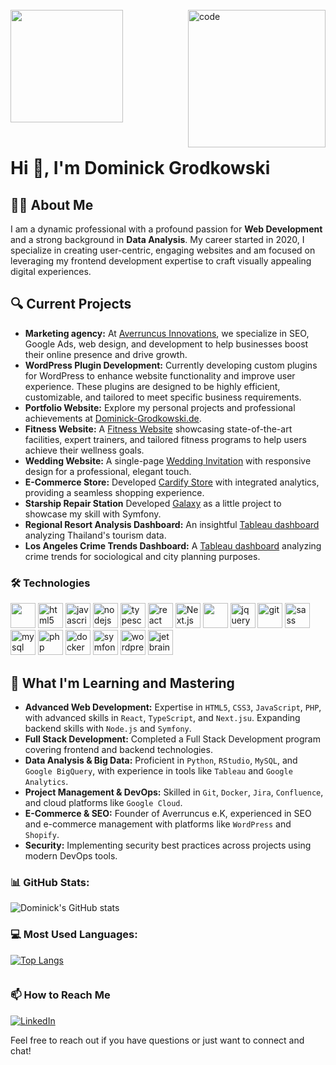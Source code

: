<br>

<div>
 <img align="right" alt="code" height="220em" width="220em" src="https://i.giphy.com/media/v1.Y2lkPTc5MGI3NjExbmw0djl1c3V6aGZhNzV4N2t0dDBocjg4Z2d1MmYxMGZicGJlY2QyZSZlcD12MV9pbnRlcm5hbF9naWZfYnlfaWQmY3Q9cw/2wh8AaMZ2jtRseDQ3C/giphy.gif">
 <img align="center" height="180em" src="https://github-readme-stats.vercel.app/api/top-langs/?username=dominickgrodkowski&layout=compact&langs_count=7&theme=dark"/>
</div>

<br>

<div style="display: inline_block">

# Hi 👋, I'm Dominick Grodkowski


## 👨‍💻 About Me
I am a dynamic professional with a profound passion for **Web Development** and a strong background in **Data Analysis**. My career started in 2020, I specialize in creating user-centric, engaging websites and am focused on leveraging my frontend development expertise to craft visually appealing digital experiences.

## 🔍 Current Projects
- **Marketing agency:** At [Averruncus Innovations](https://averruncus-innovations.de/), we specialize in SEO, Google Ads, web design, and development to help businesses boost their online presence and drive growth.
- **WordPress Plugin Development:** Currently developing custom plugins for WordPress to enhance website functionality and improve user experience. These plugins are designed to be highly efficient, customizable, and tailored to meet specific business requirements.
- **Portfolio Website:** Explore my personal projects and professional achievements at [Dominick-Grodkowski.de](https://Dominick-Grodkowski.de).
- **Fitness Website:** A [Fitness Website](https://fitness-typescript-cw8.pages.dev/) showcasing state-of-the-art facilities, expert trainers, and tailored fitness programs to help users achieve their wellness goals.
- **Wedding Website:** A single-page [Wedding Invitation](http://dominickandaleenasaidyes.de/) with responsive design for a professional, elegant touch.
- **E-Commerce Store:** Developed [Cardify Store](https://cardify-store.de/) with integrated analytics, providing a seamless shopping experience.
- **Starship Repair Station** Developed [Galaxy](https://github.com/dominickgrodkowski/Galaxy) as a little project to showcase my skill with Symfony.
- **Regional Resort Analysis Dashboard:** An insightful [Tableau dashboard](https://public.tableau.com/app/profile/dominick.grodkowski/viz/RegionalResortAnalysisofThailandUpdatedVersion/RegionalResortAnalysisDashboardofThailand) analyzing Thailand's tourism data.
- **Los Angeles Crime Trends Dashboard:** A [Tableau dashboard](https://public.tableau.com/app/profile/dominick.grodkowski/viz/LosAngelesCrimeTrendsOverTime/Dashboard1) analyzing crime trends for sociological and city planning purposes.



### 🛠 Technologies
<p align="left">
  
  <img src="https://www.vectorlogo.zone/logos/getbootstrap/getbootstrap-icon.svg" width="40" height="40"/> 
  <img src="https://www.vectorlogo.zone/logos/w3_html5/w3_html5-icon.svg" alt="html5" width="40" height="40"/
  <img src="https://www.vectorlogo.zone/logos/w3_css/w3_css-official.svg" alt="css3" width="40" height="40"/> 
  <img src="https://www.vectorlogo.zone/logos/javascript/javascript-icon.svg" alt="javascript" width="40" height="40"/> 
  <img src="https://www.vectorlogo.zone/logos/nodejs/nodejs-icon.svg" alt="nodejs" width="40" height="40"/> 
  <img src="https://www.vectorlogo.zone/logos/typescriptlang/typescriptlang-icon.svg" alt="typescript" width="40" height="40"/>
  <img src="https://www.vectorlogo.zone/logos/reactjs/reactjs-icon.svg" alt="react" width="40" height="40"/>
  <img src="https://www.vectorlogo.zone/logos/nextjs/nextjs-icon.svg" alt="Next.js" width="40" height="40"/>
  <img src="https://www.vectorlogo.zone/logos/vitejsdev/vitejsdev-icon.svg" width="40" height="40"/>
  <img src="https://www.vectorlogo.zone/logos/jquery/jquery-icon.svg" alt="jquery" width="40" height="40"/>
  <img src="https://www.vectorlogo.zone/logos/git-scm/git-scm-icon.svg" alt="git" width="40" height="40"/>  
  <img src="https://www.vectorlogo.zone/logos/sass-lang/sass-lang-icon.svg" alt="sass" width="40" height="40"/> 
  <img src="https://www.vectorlogo.zone/logos/mysql/mysql-icon.svg" alt="mysql" width="40" height="40"/> 
  <img src="https://www.vectorlogo.zone/logos/php/php-icon.svg" alt="php" width="40" height="40"/> 
  <img src="https://www.vectorlogo.zone/logos/docker/docker-icon.svg" alt="docker" width="40" height="40"/> 
  <img src="https://www.vectorlogo.zone/logos/symfony/symfony-icon.svg" alt="symfony" width="40" height="40"/> 
  <img src="https://www.vectorlogo.zone/logos/wordpress/wordpress-icon.svg" alt="wordpress" width="40" height="40"/> 
  <img src="https://www.vectorlogo.zone/logos/jetbrains/jetbrains-icon.svg" alt="jetbrains" width="40" height="40"/> 
</p>


## 🌱 What I'm Learning and Mastering
- **Advanced Web Development:** Expertise in `HTML5`, `CSS3`, `JavaScript`, `PHP`, with advanced skills in `React`, `TypeScript`, and `Next.jsu`. Expanding backend skills with `Node.js` and `Symfony`.
- **Full Stack Development:** Completed a Full Stack Development program covering frontend and backend technologies.
- **Data Analysis & Big Data:** Proficient in `Python`, `RStudio`, `MySQL`, and `Google BigQuery`, with experience in tools like `Tableau` and `Google Analytics`.
- **Project Management & DevOps:** Skilled in `Git`, `Docker`, `Jira`, `Confluence`, and cloud platforms like `Google Cloud`.
- **E-Commerce & SEO:** Founder of Averruncus e.K, experienced in SEO and e-commerce management with platforms like `WordPress` and `Shopify`.
- **Security:** Implementing security best practices across projects using modern DevOps tools.



### 📊 GitHub Stats:
![Dominick's GitHub stats](https://github-readme-stats.vercel.app/api?username=dominickgrodkowski&amp;rank_icon=github)

### 💻 Most Used Languages:
[![Top Langs](https://github-readme-stats.vercel.app/api/top-langs/?username=dominickgrodkowski&layout=donut-vertical)](https://github.com/dominickgrodkowski/github-readme-stats)

<div style="display: flex; align-items: center; justify-content: space-between;">
  <div>
    <h3>📫 How to Reach Me</h3>
    <a href="https://www.linkedin.com/in/dominick-grodkowski/">
      <img src="https://img.shields.io/badge/LinkedIn-Dominick%20Grodkowski-blue?style=flat-square&logo=linkedin" alt="LinkedIn">
    </a>
    <p>Feel free to reach out if you have questions or just want to connect and chat!</p>
  </div>


<!-- <div>
    <img alt="giphy" height="220em" width="220em" src="https://i.giphy.com/media/v1.Y2lkPTc5MGI3NjExbHA4bHEzOGlib3VmOHlpOXlhODhhMm9zNjUwYzU5dGNudGx2YXc0YSZlcD12MV9pbnRlcm5hbF9naWZfYnlfaWQmY3Q9cw/M4NykXxUE0HAcK7UJ6/giphy.gif">
  </div>
</div>
-->


